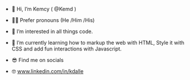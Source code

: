

- 👋 Hi, I’m Kemcy ( @Kemd )
- 🧍‍♂️ Prefer pronouns (He /Him /His)
- 👀 I’m interested in all things code.
- 🌱 I’m currently learning how to markup the web with HTML, Style it with CSS and add fun interactions with Javascript.

- 😎 Find me on socials
- 🤓 www.linkedin.com/in/kdalle

[](https://media1.giphy.com/media/3ohc1f8hcZ7LBe2Zzy/giphy.gif?cid=790b7611776180b0fc2e88a9a6d8f828656cd970768152cd&rid=giphy.gif&ct=g)

<!---
Kemd/Kemd is a ✨ special ✨ repository because its `README.md` (this file) appears on your GitHub profile.
You can click the Preview link to take a look at your changes.
--->
